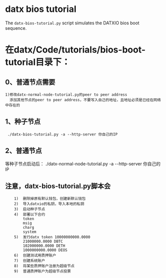 # datx bios tutorial

The `datx-bios-tutorial.py` script simulates the DATXIO bios boot sequence.  
# 在datx/Code/tutorials/bios-boot-tutorial目录下：

## 0、普通节点需要
    1)修改datx-normal-node-tutorial.py的peer to peer address
      添加其他节点的peer to peer address，不要写入自己的地址，且地址必须是已经在网络中存在的
       
## 1、种子节点 
     ./datx-bios-tutorial.py -a --http-server 你自己的IP
      
## 2、普通节点
   等种子节点启动后：
   ./datx-normal-node-tutorial.py -a --http-server 你自己的IP

## 注意，datx-bios-tutorial.py脚本会

		1)  删除掉原有默认钱包，创建新默认钱包  
		2)  导入datxio的私钥，导入本地的私钥  
		3)  启动种子节点  
		4)  部署以下合约  
			token  
			msig  
			charg  
			system  
		5)  发行datx token 10000000000.0000  
			21000000.0000 DBTC  
			102000000.0000 DETH  
			1000000000.0000 DEOS  
		6)  创建测试用质押账户  
		7)  创建系统账户  
		8)  将某些质押账户注册为超级节点  
		9)  普通质押账户为超级节点投票

